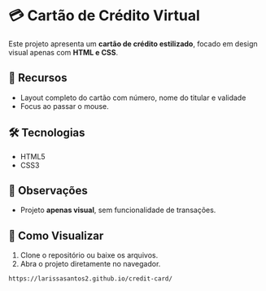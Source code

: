 # 💳 Cartão de Crédito Virtual

Este projeto apresenta um **cartão de crédito estilizado**, focado em design visual apenas com **HTML e CSS**.

## 📝 Recursos
- Layout completo do cartão com número, nome do titular e validade
- Focus ao passar o mouse.  

## 🛠 Tecnologias
- HTML5  
- CSS3  

## 📌 Observações
- Projeto **apenas visual**, sem funcionalidade de transações.  

## 👀 Como Visualizar
1. Clone o repositório ou baixe os arquivos.  
2. Abra o projeto diretamente no navegador.

 ```bash
https://larissasantos2.github.io/credit-card/
